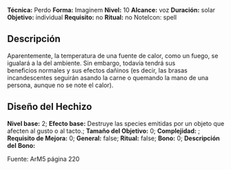 
**Técnica:** Perdo
**Forma:** Imaginem
**Nivel:** 10
**Alcance:** voz 
**Duración:** solar  
**Objetivo:** individual
**Requisito:** no
**Ritual:** no
NoteIcon: spell




## Descripción 
<p>Aparentemente, la temperatura de una fuente de calor, como un fuego, se igualará a la del ambiente. Sin embargo, todavía tendrá sus beneficios normales y sus efectos dañinos (es decir, las brasas incandescentes seguirán asando la carne o quemando la mano de una persona, aunque no se note el calor).</p>

## Diseño del Hechizo 

**Nivel base:** 2; **Efecto base:** Destruye las species emitidas por un objeto que afecten al gusto o al tacto.;  **Tamaño del **Objetivo:**** 0; **Complejidad:** ; **Requisito de Mejora:** 0; **General:** false; **Ritual:** false; **Bono:** 0; **Descripción del** **Bono:** 

Fuente: ArM5 página 220